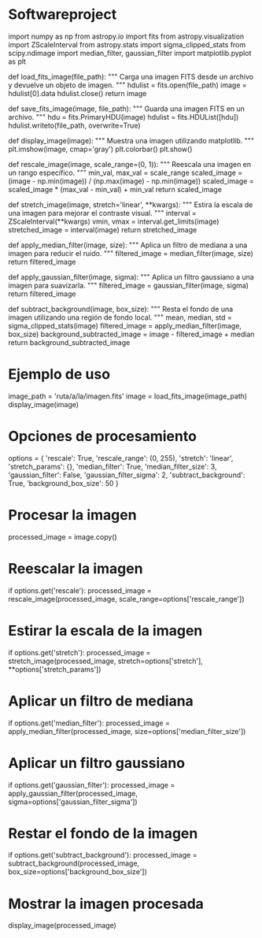 # Softwareproject
import numpy as np
from astropy.io import fits
from astropy.visualization import ZScaleInterval
from astropy.stats import sigma_clipped_stats
from scipy.ndimage import median_filter, gaussian_filter
import matplotlib.pyplot as plt

def load_fits_image(file_path):
    """
    Carga una imagen FITS desde un archivo y devuelve un objeto de imagen.
    """
    hdulist = fits.open(file_path)
    image = hdulist[0].data
    hdulist.close()
    return image

def save_fits_image(image, file_path):
    """
    Guarda una imagen FITS en un archivo.
    """
    hdu = fits.PrimaryHDU(image)
    hdulist = fits.HDUList([hdu])
    hdulist.writeto(file_path, overwrite=True)

def display_image(image):
    """
    Muestra una imagen utilizando matplotlib.
    """
    plt.imshow(image, cmap='gray')
    plt.colorbar()
    plt.show()

def rescale_image(image, scale_range=(0, 1)):
    """
    Reescala una imagen en un rango específico.
    """
    min_val, max_val = scale_range
    scaled_image = (image - np.min(image)) / (np.max(image) - np.min(image))
    scaled_image = scaled_image * (max_val - min_val) + min_val
    return scaled_image

def stretch_image(image, stretch='linear', **kwargs):
    """
    Estira la escala de una imagen para mejorar el contraste visual.
    """
    interval = ZScaleInterval(**kwargs)
    vmin, vmax = interval.get_limits(image)
    stretched_image = interval(image)
    return stretched_image

def apply_median_filter(image, size):
    """
    Aplica un filtro de mediana a una imagen para reducir el ruido.
    """
    filtered_image = median_filter(image, size)
    return filtered_image

def apply_gaussian_filter(image, sigma):
    """
    Aplica un filtro gaussiano a una imagen para suavizarla.
    """
    filtered_image = gaussian_filter(image, sigma)
    return filtered_image

def subtract_background(image, box_size):
    """
    Resta el fondo de una imagen utilizando una región de fondo local.
    """
    mean, median, std = sigma_clipped_stats(image)
    filtered_image = apply_median_filter(image, box_size)
    background_subtracted_image = image - filtered_image + median
    return background_subtracted_image

# Ejemplo de uso
image_path = 'ruta/a/la/imagen.fits'
image = load_fits_image(image_path)
display_image(image)

# Opciones de procesamiento
options = {
    'rescale': True,
    'rescale_range': (0, 255),
    'stretch': 'linear',
    'stretch_params': {},
    'median_filter': True,
    'median_filter_size': 3,
    'gaussian_filter': False,
    'gaussian_filter_sigma': 2,
    'subtract_background': True,
    'background_box_size': 50
}

# Procesar la imagen
processed_image = image.copy()

# Reescalar la imagen
if options.get('rescale'):
    processed_image = rescale_image(processed_image, scale_range=options['rescale_range'])

# Estirar la escala de la imagen
if options.get('stretch'):
    processed_image = stretch_image(processed_image, stretch=options['stretch'], **options['stretch_params'])

# Aplicar un filtro de mediana
if options.get('median_filter'):
    processed_image = apply_median_filter(processed_image, size=options['median_filter_size'])

# Aplicar un filtro gaussiano
if options.get('gaussian_filter'):
    processed_image = apply_gaussian_filter(processed_image, sigma=options['gaussian_filter_sigma'])

# Restar el fondo de la imagen
if options.get('subtract_background'):
    processed_image = subtract_background(processed_image, box_size=options['background_box_size'])

# Mostrar la imagen procesada
display_image(processed_image)

